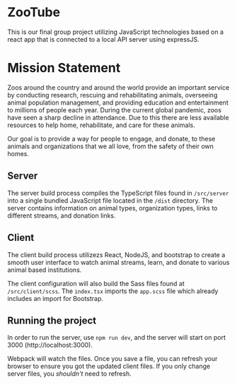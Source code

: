 # ZooTube
This is our final group project utilizing JavaScript technologies based on a react app that is connected to a local API server using expressJS.

# Mission Statement 
Zoos around the country and around the world provide an important service by conducting research, rescuing and rehabilitating animals, overseeing animal population management, and providing education and entertainment to millions of people each year.  During the current global pandemic, zoos have seen a sharp decline in attendance.  Due to this there are less available resources to help home, rehabilitate, and care for these animals. 

Our goal is to provide a way for people to engage, and donate, to these animals and organizations that we all love, from the safety of their own homes. 


## Server
The server build process compiles the TypeScript files found in `/src/server` into a single bundled JavaScript file located in the `/dist` directory.
The server contains information on animal types, organization types, links to different streams, and donation links. 

## Client
The client build process utilizezs React, NodeJS, and bootstrap to create a smooth user interface to watch animal streams, learn, and donate to various animal based institutions.

The client configuration will also build the Sass files found at `/src/client/scss`. The `index.tsx` imports the `app.scss` file which already includes an import for Bootstrap.

## Running the project
In order to run the server, use `npm run dev`, and the server will start on port 3000 (http://localhost:3000). 

Webpack will watch the files. Once you save a file, you can refresh your browser to ensure you got the updated client files. If you only change server files, you *shouldn't* need to refresh.
